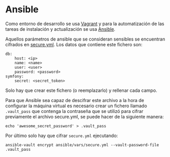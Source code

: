 # Ansible

Como entorno de desarrollo se usa [Vagrant](https://www.vagrantup.com/) y para
la automatización de las tareas de instalación y actualización se usa
[Ansible](https://www.ansible.com/).


Aquellos parámetros de ansible que se consideran sensibles se encuentran
cifrados en [secure.yml](src/master/ansible/vars/secure.yml). Los datos que
contiene este fichero son:

    db:
        host: <ip>
        name: <name>
        user: <user>
        password: <password>
    symfony:
        secret: <secret_token>

Solo hay que crear este fichero (o reemplazarlo) y rellenar cada campo.


Para que Ansible sea capaz de descifrar este archivo a la hora de configurar la
máquina virtual es necesario crear un fichero llamado `.vault_pass` que contenga
la contraseña que se utilizó para cifrar previamente el archivo secure.yml, se
puede hacer de la siguiente manera:

    echo 'awesome_secret_password' > .vault_pass


Por último solo hay que cifrar `secure.yml` ejecutando:

    ansible-vault encrypt ansible/vars/secure.yml --vault-password-file .vault_pass
